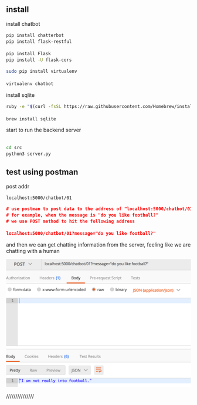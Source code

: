 


## install

install chatbot
```sh
pip install chatterbot
pip install flask-restful

pip install Flask
pip install -U flask-cors
```

```sh
sudo pip install virtualenv

virtualenv chatbot

```

install sqlite
```sh
ruby -e "$(curl -fsSL https://raw.githubusercontent.com/Homebrew/install/master/install)" < /dev/null 2> /dev/null

brew install sqlite
```

start to run the backend server
```sh

cd src
python3 server.py
```

## test using postman

post addr
```
localhost:5000/chatbot/01
```

```json
# use postman to post data to the address of "localhost:5000/chatbot/01"
# for example, when the message is "do you like football?"
# we use POST method to hit the following address

localhost:5000/chatbot/01?message="do you like football?"

```

and then we can get chatting information from the server, feeling like we are chatting with a human

![test using json](./pics/postmanTest.png)

///////////////



